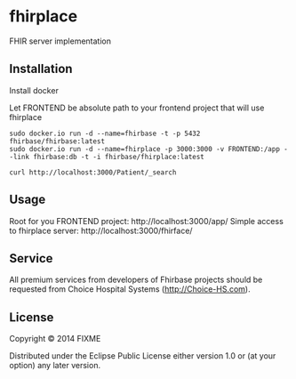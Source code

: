# fhirplace

FHIR server implementation

## Installation

Install docker

Let FRONTEND be absolute path to your frontend project that will use fhirplace

```
sudo docker.io run -d --name=fhirbase -t -p 5432 fhirbase/fhirbase:latest
sudo docker.io run -d --name=fhirplace -p 3000:3000 -v FRONTEND:/app --link fhirbase:db -t -i fhirbase/fhirplace:latest

curl http://localhost:3000/Patient/_search

```

## Usage

Root for you FRONTEND project: http://localhost:3000/app/
Simple access to fhirplace server: http://localhost:3000/fhirface/

## Service

All premium services from developers of Fhirbase projects should be requested 
from Choice Hospital Systems (http://Choice-HS.com).

## License

Copyright © 2014 FIXME

Distributed under the Eclipse Public License either version 1.0 or (at
your option) any later version.
